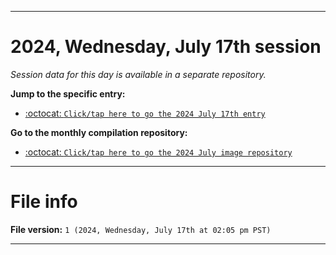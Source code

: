 
***

# 2024, Wednesday, July 17th session

_Session data for this day is available in a separate repository._

**Jump to the specific entry:**

- [:octocat: `Click/tap here to go the 2024 July 17th entry`](https://github.com/seanpm2001/SeansLifeArchive_Images_MotorWorld_CarFactory_Y2024_V7/tree/SeansLifeArchive_Images_MotorWorld_CarFactory_Y2024_V7_Main-dev/2024/07_July/17/)

**Go to the monthly compilation repository:**

- [:octocat: `Click/tap here to go the 2024 July image repository`](https://github.com/seanpm2001/SeansLifeArchive_Images_MotorWorld_CarFactory_Y2024_V7/)

***

# File info

**File version:** `1 (2024, Wednesday, July 17th at 02:05 pm PST)`

***
